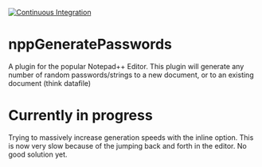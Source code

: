 [![Continuous Integration](https://github.com/cmbsolutions/nppRandomStringGenerator/actions/workflows/CI_build.yml/badge.svg)](https://github.com/cmbsolutions/nppRandomStringGenerator/actions/workflows/CI_build.yml)

# nppGeneratePasswords
A plugin for the popular Notepad++ Editor. This plugin will generate any number of random passwords/strings to a  new document, or to an existing document (think datafile)

# Currently in progress
Trying to massively increase generation speeds with the inline option. This is now very slow because of the jumping back and forth in the editor. No good solution yet.
